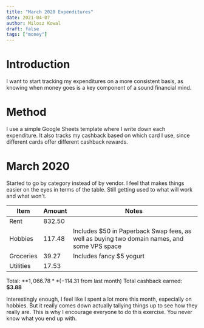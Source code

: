 ```yaml
---
title: "March 2020 Expenditures"
date: 2021-04-07
author: Milosz Kowal
draft: false
tags: ["money"]
---
```


# Introduction

I want to start tracking my expenditures on a more consistent basis, as knowing when money goes is a key component of a sound financial mind.

# Method

I use a simple Google Sheets template where I write down each expenditure. It also tracks my cashback based on which card I use, since different cards offer different cashback rewards.

# March 2020

Started to go by category instead of by vendor. I feel that makes things easier on the eyes in terms of the table. Still getting used to what will work and what won't.

| Item      | Amount | Notes                                                                                       |
| --------- | ------ | ------------------------------------------------------------------------------------------- |
| Rent      | 832.50 |                                                                                             |
| Hobbies   | 117.48 | Includes $50 in Paperback Swap fees, as well as buying two domain names, and some VPS space |
| Groceries | 39.27  | Includes fancy $5 yogurt                                                                    |
| Utilities | 17.53  |

Total: **$1,066.78** (-$114.31 from last month)
Total cashback earned: **$3.88**

Interestingly enough, I feel like I spent a lot more this month, especially on hobbies. But it really comes down actually tallying things up to see how they really are. This is why I encourage everyone to do this exercise. You never know what you end up with.

